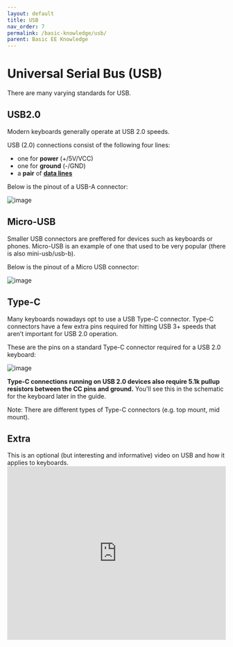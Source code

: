 ```yaml
---
layout: default
title: USB
nav_order: 7
permalink: /basic-knowledge/usb/
parent: Basic EE Knowledge
---
```


# Universal Serial Bus (USB)
There are many varying standards for USB.

## USB2.0
Modern keyboards generally operate at USB 2.0 speeds. 

USB (2.0) connections consist of the following four lines: 
- one for **power** (+/5V/VCC)
- one for **ground** (-/GND)
- a **pair** of [**data lines**](/basic-knowledge/mcus/#data-traces)

<div class="code-example" markdown="1">
Below is the pinout of a USB-A connector:

![image](https://user-images.githubusercontent.com/23428162/151112391-13952470-97d8-4f20-a0cd-39e8c9e773cd.png)
</div>

## Micro-USB
Smaller USB connectors are preffered for devices such as keyboards or phones. Micro-USB is an example of one that used to be very popular (there is also mini-usb/usb-b).

<div class="code-example" markdown="1">
Below is the pinout of a Micro USB connector:

![image](https://user-images.githubusercontent.com/23428162/151113767-311c6d62-28b2-471e-a05c-976d84a35cf0.png)
</div>

## Type-C
Many keyboards nowadays opt to use a USB Type-C connector. Type-C connectors have a few extra pins required for hitting USB 3+ speeds that aren’t important for USB 2.0 operation.

<div class="code-example" markdown="1">
These are the pins on a standard Type-C connector required for a USB 2.0 keyboard: 

![image](https://user-images.githubusercontent.com/23428162/151113065-41c143ab-f90a-4ed8-953f-b7c95f8369ce.png)

**Type-C connections running on USB 2.0 devices also require 5.1k pullup resistors between the CC pins and ground.** You'll see this in the schematic for the keyboard later in the guide.
</div>

Note: There are different types of Type-C connectors (e.g. top mount, mid mount).

## Extra

<div class="code-example" markdown="1">
This is an optional (but interesting and informative) video on USB and how it applies to keyboards.

<iframe width="100%" height="400" src="https://www.youtube.com/embed/wdgULBpRoXk" title="How does a USB keyboard work?" frameborder="0" allow="accelerometer; autoplay; clipboard-write; encrypted-media; gyroscope; picture-in-picture" allowfullscreen></iframe>
</div>